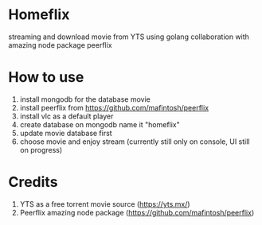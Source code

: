 # Homeflix
streaming and download movie from YTS using golang collaboration with amazing node package peerflix

# How to use
1. install mongodb for the database movie
2. install peerflix from https://github.com/mafintosh/peerflix
3. install vlc as a default player
4. create database on mongodb name it "homeflix"
5. update movie database first
6. choose movie and enjoy stream (currently still only on console, UI still on progress)

# Credits
1. YTS as a free torrent movie source (https://yts.mx/)
2. Peerflix amazing node package (https://github.com/mafintosh/peerflix)
